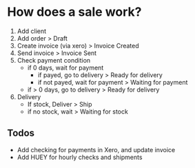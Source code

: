 # How does a sale work?

1. Add client
2. Add order > Draft
3. Create invoice  (via xero) > Invoice Created
4. Send invoice > Invoice Sent
4. Check payment condition
	- if 0 days, wait for payment 
		- if payed, go to delivery > Ready for delivery
		- if not payed, wait for payment > Waiting for payment
	- if > 0 days, go to delivery > Ready for delivery
5. Delivery
	- If stock, Deliver > Ship
	- if no stock, wait > Waiting for stock


## Todos
- Add checking for payments in Xero, and update invoice
- Add HUEY for hourly checks and shipments